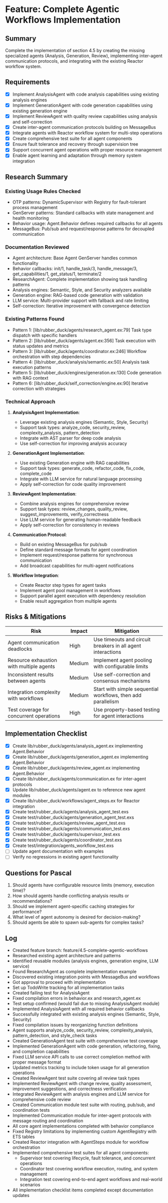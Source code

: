 # Feature: Complete Agentic Workflows Implementation

## Summary
Complete the implementation of section 4.5 by creating the missing specialized agents (Analysis, Generation, Review), implementing inter-agent communication protocols, and integrating with the existing Reactor workflow system.

## Requirements
- [x] Implement AnalysisAgent with code analysis capabilities using existing analysis engines
- [x] Implement GenerationAgent with code generation capabilities using existing generation engine
- [x] Implement ReviewAgent with quality review capabilities using analysis and self-correction
- [x] Create inter-agent communication protocols building on MessageBus
- [x] Integrate agents with Reactor workflow system for multi-step operations
- [x] Create comprehensive test suite for all agent components
- [x] Ensure fault tolerance and recovery through supervision tree
- [x] Support concurrent agent operations with proper resource management
- [x] Enable agent learning and adaptation through memory system integration

## Research Summary
### Existing Usage Rules Checked
- OTP patterns: DynamicSupervisor with Registry for fault-tolerant process management
- GenServer patterns: Standard callbacks with state management and health monitoring
- Behavior usage: Agent.Behavior defines required callbacks for all agents
- MessageBus: Pub/sub and request/response patterns for decoupled communication

### Documentation Reviewed
- Agent architecture: Base Agent GenServer handles common functionality
- Behavior callbacks: init/1, handle_task/3, handle_message/3, get_capabilities/1, get_status/1, terminate/2
- ResearchAgent: Complete implementation showing task handling patterns
- Analysis engines: Semantic, Style, and Security analyzers available
- Generation engine: RAG-based code generation with validation
- LLM service: Multi-provider support with fallback and rate limiting
- Self-correction: Iterative improvement with convergence detection

### Existing Patterns Found
- Pattern 1: [lib/rubber_duck/agents/research_agent.ex:79] Task type dispatch with specific handlers
- Pattern 2: [lib/rubber_duck/agents/agent.ex:356] Task execution with status updates and metrics
- Pattern 3: [lib/rubber_duck/agents/coordinator.ex:246] Workflow orchestration with step dependencies
- Pattern 4: [lib/rubber_duck/analysis/semantic.ex:50] Analysis task execution patterns
- Pattern 5: [lib/rubber_duck/engines/generation.ex:130] Code generation with RAG context
- Pattern 6: [lib/rubber_duck/self_correction/engine.ex:90] Iterative correction with strategies

### Technical Approach
1. **AnalysisAgent Implementation**:
   - Leverage existing analysis engines (Semantic, Style, Security)
   - Support task types: analyze_code, security_review, complexity_analysis, pattern_detection
   - Integrate with AST parser for deep code analysis
   - Use self-correction for improving analysis accuracy

2. **GenerationAgent Implementation**:
   - Use existing Generation engine with RAG capabilities
   - Support task types: generate_code, refactor_code, fix_code, complete_code
   - Integrate with LLM service for natural language processing
   - Apply self-correction for code quality improvement

3. **ReviewAgent Implementation**:
   - Combine analysis engines for comprehensive review
   - Support task types: review_changes, quality_review, suggest_improvements, verify_correctness
   - Use LLM service for generating human-readable feedback
   - Apply self-correction for consistency in reviews

4. **Communication Protocol**:
   - Build on existing MessageBus for pub/sub
   - Define standard message formats for agent coordination
   - Implement request/response patterns for synchronous communication
   - Add broadcast capabilities for multi-agent notifications

5. **Workflow Integration**:
   - Create Reactor step types for agent tasks
   - Implement agent pool management in workflows
   - Support parallel agent execution with dependency resolution
   - Enable result aggregation from multiple agents

## Risks & Mitigations
| Risk | Impact | Mitigation |
|------|--------|------------|
| Agent communication deadlocks | High | Use timeouts and circuit breakers in all agent interactions |
| Resource exhaustion with multiple agents | Medium | Implement agent pooling with configurable limits |
| Inconsistent results between agents | Medium | Use self-correction and consensus mechanisms |
| Integration complexity with workflows | Medium | Start with simple sequential workflows, then add parallelism |
| Test coverage for concurrent operations | High | Use property-based testing for agent interactions |

## Implementation Checklist
- [x] Create lib/rubber_duck/agents/analysis_agent.ex implementing Agent.Behavior
- [x] Create lib/rubber_duck/agents/generation_agent.ex implementing Agent.Behavior
- [x] Create lib/rubber_duck/agents/review_agent.ex implementing Agent.Behavior
- [x] Create lib/rubber_duck/agents/communication.ex for inter-agent protocols
- [x] Update lib/rubber_duck/agents/agent.ex to reference new agent modules
- [x] Create lib/rubber_duck/workflows/agent_steps.ex for Reactor integration
- [x] Create test/rubber_duck/agents/analysis_agent_test.exs
- [x] Create test/rubber_duck/agents/generation_agent_test.exs
- [x] Create test/rubber_duck/agents/review_agent_test.exs
- [x] Create test/rubber_duck/agents/communication_test.exs
- [x] Create test/rubber_duck/agents/supervisor_test.exs
- [x] Create test/rubber_duck/agents/coordinator_test.exs
- [x] Create test/integration/agents_workflow_test.exs
- [ ] Update agent documentation with examples
- [ ] Verify no regressions in existing agent functionality

## Questions for Pascal
1. Should agents have configurable resource limits (memory, execution time)?
2. How should agents handle conflicting analysis results or recommendations?
3. Should we implement agent-specific caching strategies for performance?
4. What level of agent autonomy is desired for decision-making?
5. Should agents be able to spawn sub-agents for complex tasks?

## Log
- Created feature branch: feature/4.5-complete-agentic-workflows
- Researched existing agent architecture and patterns
- Identified reusable modules (analysis engines, generation engine, LLM service)
- Found ResearchAgent as complete implementation example
- Discovered existing integration points with MessageBus and workflows
- Got approval to proceed with implementation
- Set up TodoWrite tracking for all implementation tasks
- Created failing test for AnalysisAgent
- Fixed compilation errors in behavior.ex and research_agent.ex
- Test setup confirmed (would fail due to missing AnalysisAgent module)
- Implemented AnalysisAgent with all required behavior callbacks
- Successfully integrated with existing analysis engines (Semantic, Style, Security)
- Fixed compilation issues by reorganizing function definitions
- Agent supports analyze_code, security_review, complexity_analysis, pattern_detection, and style_check tasks
- Created GenerationAgent test suite with comprehensive test coverage
- Implemented GenerationAgent with code generation, refactoring, fixing, and completion capabilities
- Fixed LLM service API calls to use correct completion method with proper message format
- Updated metrics tracking to include token usage for all generation operations
- Created ReviewAgent test suite covering all review task types
- Implemented ReviewAgent with change review, quality assessment, improvement suggestions, and correctness verification
- Integrated ReviewAgent with analysis engines and LLM service for comprehensive code review
- Created Communication module test suite with routing, pub/sub, and coordination tests
- Implemented Communication module for inter-agent protocols with message routing and coordination
- All core agent implementations completed with behavior compliance
- Fixed Registry limitations by implementing custom AgentRegistry with ETS tables
- Created Reactor integration with AgentSteps module for workflow orchestration
- Implemented comprehensive test suites for all agent components:
  - Supervisor test covering lifecycle, fault tolerance, and concurrent operations
  - Coordinator test covering workflow execution, routing, and system management
  - Integration test covering end-to-end agent workflows and real-world scenarios
- All implementation checklist items completed except documentation updates